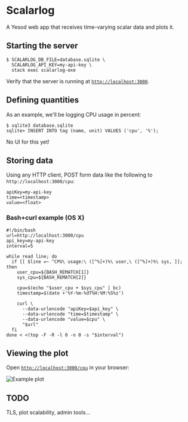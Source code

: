 # Scalarlog

A Yesod web app that receives time-varying scalar data and plots it.

## Starting the server

    $ SCALARLOG_DB_FILE=database.sqlite \
      SCALARLOG_API_KEY=my-api-key \
      stack exec scalarlog-exe

Verify that the server is running at [`http://localhost:3000`](http://localhost:3000).

## Defining quantities

As an example, we'll be logging CPU usage in percent:

    $ sqlite3 database.sqlite
    sqlite> INSERT INTO tag (name, unit) VALUES ('cpu', '%');

No UI for this yet!

## Storing data

Using any HTTP client, POST form data like the following to `http://localhost:3000/cpu`:

    apiKey=my-api-key
    time=<timestamp>
    value=<float>

### Bash+curl example (OS X)

    #!/bin/bash    
    url=http://localhost:3000/cpu
    api_key=my-api-key
    interval=5
    
    while read line; do
      if [[ $line =~ ^CPU\ usage:\ ([^%]+)%\ user,\ ([^%]+)%\ sys, ]]; then
        user_cpu=${BASH_REMATCH[1]}
        sys_cpu=${BASH_REMATCH[2]}
    
        cpu=$(echo "$user_cpu + $sys_cpu" | bc)
        timestamp=$(date +'%Y-%m-%dT%H:%M:%S%z')
    
        curl \
          --data-urlencode "apiKey=$api_key" \
          --data-urlencode "time=$timestamp" \
          --data-urlencode "value=$cpu" \
          "$url"
      fi
    done < <(top -F -R -l 0 -n 0 -s "$interval")

## Viewing the plot

Open [`http://localhost:3000/cpu`](http://localhost:3000/cpu) in your browser:

![Example plot](http://i.imgur.com/r7Cy9W2.png)

## TODO

TLS, plot scalability, admin tools…
